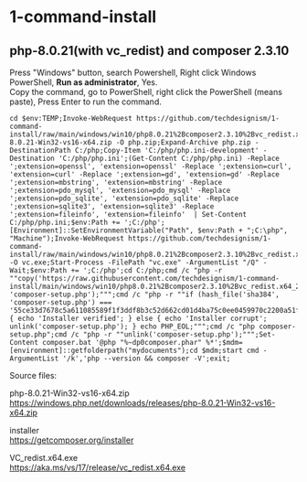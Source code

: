 # 1-command-install

## php-8.0.21(with vc_redist) and composer 2.3.10

Press "Windows" button, search Powershell, Right click Windows PowerShell, <b>Run as administrator</b>, Yes.  
Copy the command, go to PowerShell, right click the PowerShell (means paste), Press Enter to run the command.  

```
cd $env:TEMP;Invoke-WebRequest https://github.com/techdesignism/1-command-install/raw/main/windows/win10/php8.0.21%2Bcomposer2.3.10%2Bvc_redist.x64_2022/php-8.0.21-Win32-vs16-x64.zip -O php.zip;Expand-Archive php.zip -DestinationPath C:/php;Copy-Item 'C:/php/php.ini-development' -Destination 'C:/php/php.ini';(Get-Content C:/php/php.ini) -Replace ';extension=openssl', 'extension=openssl' -Replace ';extension=curl', 'extension=curl' -Replace ';extension=gd', 'extension=gd' -Replace ';extension=mbstring', 'extension=mbstring' -Replace ';extension=pdo_mysql', 'extension=pdo_mysql' -Replace ';extension=pdo_sqlite', 'extension=pdo_sqlite' -Replace ';extension=sqlite3', 'extension=sqlite3' -Replace ';extension=fileinfo', 'extension=fileinfo'  | Set-Content C:/php/php.ini;$env:Path += ';C:/php';[Environment]::SetEnvironmentVariable("Path", $env:Path + ";C:\php", "Machine");Invoke-WebRequest https://github.com/techdesignism/1-command-install/raw/main/windows/win10/php8.0.21%2Bcomposer2.3.10%2Bvc_redist.x64_2022/VC_redist.x64.exe -O vc.exe;Start-Process -FilePath "vc.exe" -ArgumentList "/Q" -Wait;$env:Path += ';C:/php';cd C:/php;cmd /c "php -r ""copy('https://raw.githubusercontent.com/techdesignism/1-command-install/main/windows/win10/php8.0.21%2Bcomposer2.3.10%2Bvc_redist.x64_2022/installer', 'composer-setup.php');""";cmd /c "php -r ""if (hash_file('sha384', 'composer-setup.php') === '55ce33d7678c5a611085589f1f3ddf8b3c52d662cd01d4ba75c0ee0459970c2200a51f492d557530c71c15d8dba01eae') { echo 'Installer verified'; } else { echo 'Installer corrupt'; unlink('composer-setup.php'); } echo PHP_EOL;""";cmd /c "php composer-setup.php";cmd /c "php -r ""unlink('composer-setup.php');""";Set-Content composer.bat '@php "%~dp0composer.phar" %*';$mdm=[environment]::getfolderpath("mydocuments");cd $mdm;start cmd -ArgumentList '/k','php --version && composer -V';exit;
```

Source files:  

php-8.0.21-Win32-vs16-x64.zip  
https://windows.php.net/downloads/releases/php-8.0.21-Win32-vs16-x64.zip

installer  
https://getcomposer.org/installer

VC_redist.x64.exe  
https://aka.ms/vs/17/release/vc_redist.x64.exe

